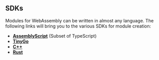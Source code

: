 ## SDKs

Modules for WebAssembly can be written in almost any language. The following links will bring you to the various SDKs for module creation:

* [**AssemblyScript**](https://github.com/solo-io/proxy-runtime/tree/93e2dd3e7613f56ddd1035cc2a9dbb9f7fd3cade) (Subset of TypeScript)
* [**TinyGo**](https://github.com/tetratelabs/proxy-wasm-go-sdk)
* [**C++**](https://github.com/proxy-wasm/proxy-wasm-cpp-sdk)
* [**Rust**](https://github.com/proxy-wasm/proxy-wasm-rust-sdk)
